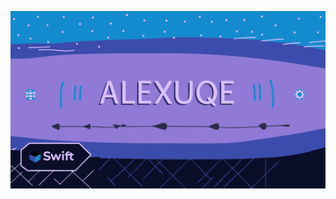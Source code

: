 [![Header](https://github.com/Alexuqe/Alexuqe/blob/main/assets/banner-for-ios-developer-profile--in-the-middle-is.png)](https://github.com/Alexuqe)
